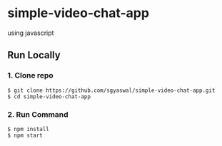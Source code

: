 # simple-video-chat-app
using javascript
## Run Locally

### 1. Clone repo

```
$ git clone https://github.com/sgyaswal/simple-video-chat-app.git
$ cd simple-video-chat-app
```

### 2. Run Command
```
$ npm install
$ npm start
```
